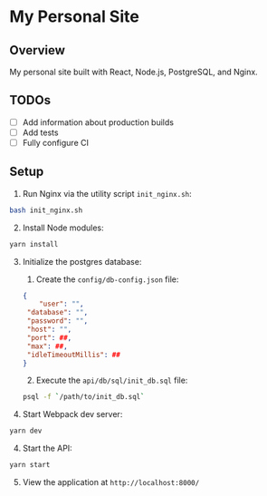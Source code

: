 # My Personal Site

## Overview

My personal site built with React, Node.js, PostgreSQL, and Nginx.

## TODOs

* [ ] Add information about production builds
* [ ] Add tests
* [ ] Fully configure CI

## Setup

1. Run Nginx via the utility script `init_nginx.sh`:

```sh
bash init_nginx.sh
```

2. Install Node modules:

```sh
yarn install
```

3. Initialize the postgres database:

   1. Create the `config/db-config.json` file:

   ```json
   {
       "user": "",
   	"database": "",
   	"password": "",
   	"host": "",
   	"port": ##,
   	"max": ##,
   	"idleTimeoutMillis": ##
   }
   ```

   2. Execute the `api/db/sql/init_db.sql` file:

   ```sh
   psql -f `/path/to/init_db.sql`
   ```

4. Start Webpack dev server:

```sh
yarn dev
```

4. Start the API:

```sh
yarn start
```

5. View the application at `http://localhost:8000/`
